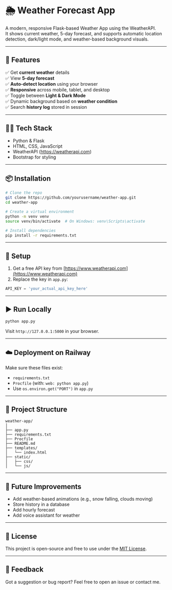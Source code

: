 # 🌦️ Weather Forecast App

A modern, responsive Flask-based Weather App using the WeatherAPI.  
It shows current weather, 5-day forecast, and supports automatic location detection, dark/light mode, and weather-based background visuals.

---

## 🚀 Features

✅ Get **current weather** details  
✅ View **5-day forecast**  
✅ **Auto-detect location** using your browser  
✅ **Responsive** across mobile, tablet, and desktop  
✅ Toggle between **Light & Dark Mode**  
✅ Dynamic background based on **weather condition**  
✅ Search **history log** stored in session  

---

## 🧑‍💻 Tech Stack

- Python & Flask
- HTML, CSS, JavaScript
- WeatherAPI (https://weatherapi.com)
- Bootstrap for styling

---

## 📦 Installation

```bash
# Clone the repo
git clone https://github.com/yourusername/weather-app.git
cd weather-app

# Create a virtual environment
python -m venv venv
source venv/bin/activate  # On Windows: venv\Scripts\activate

# Install dependencies
pip install -r requirements.txt
```

---

## 🔑 Setup

1. Get a free API key from [https://www.weatherapi.com](https://www.weatherapi.com)
2. Replace the key in `app.py`:

```python
API_KEY = 'your_actual_api_key_here'
```

---

## ▶️ Run Locally

```bash
python app.py
```

Visit `http://127.0.0.1:5000` in your browser.

---

## ☁️ Deployment on Railway

Make sure these files exist:

- `requirements.txt`
- `Procfile` (with: `web: python app.py`)
- Use `os.environ.get("PORT")` in `app.py`

---

## 📂 Project Structure

```
weather-app/
│
├── app.py
├── requirements.txt
├── Procfile
├── README.md
├── templates/
│   └── index.html
├── static/
│   ├── css/
│   └── js/
```

---

## 📌 Future Improvements

- Add weather-based animations (e.g., snow falling, clouds moving)
- Store history in a database
- Add hourly forecast
- Add voice assistant for weather

---

## 📝 License

This project is open-source and free to use under the [MIT License](LICENSE).

---

## 💬 Feedback

Got a suggestion or bug report? Feel free to open an issue or contact me.
